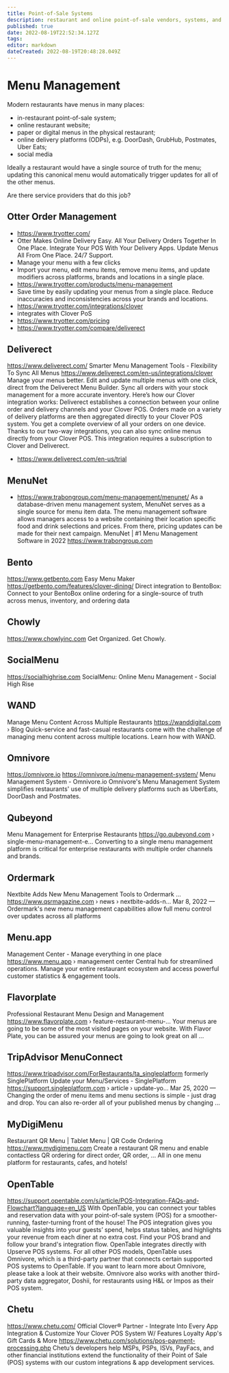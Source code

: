 ```yaml
---
title: Point-of-Sale Systems
description: restaurant and online point-of-sale vendors, systems, and integrations
published: true
date: 2022-08-19T22:52:34.127Z
tags: 
editor: markdown
dateCreated: 2022-08-19T20:48:28.049Z
---
```





# Menu Management
Modern restaurants have menus in many places: 
- in-restaurant point-of-sale system;
- online restaurant website;
- paper or digital menus in the physical restaurant;
- online delivery platforms (ODPs), e.g. DoorDash, GrubHub, Postmates, Uber Eats;
- social media

Ideally a restaurant would have a single source of truth for the menu; updating this canonical menu would automatically trigger updates for all of the other menus.

Are there service providers that do this job?

## Otter Order Management
- https://www.tryotter.com/
- Otter Makes Online Delivery Easy. All Your Delivery Orders Together In One Place. Integrate Your POS With Your Delivery Apps. Update Menus All From One Place. 24/7 Support.
- Manage your menu with a few clicks
- Import your menu, edit menu items, remove menu items,  and update modifiers across platforms, brands and locations in a single place.
- https://www.tryotter.com/products/menu-management
- Save time by easily updating your menus from a single place.  Reduce inaccuracies and inconsistencies across your brands and locations.
- https://www.tryotter.com/integrations/clover
- integrates with Clover PoS
- https://www.tryotter.com/pricing
- https://www.tryotter.com/compare/deliverect

## Deliverect
https://www.deliverect.com/
Smarter Menu Management Tools - Flexibility To Sync All Menus
https://www.deliverect.com/en-us/integrations/clover
Manage your menus better. Edit and update multiple menus with one click, direct from the Deliverect Menu Builder. Sync all orders with your stock management for a more accurate inventory.
Here’s how our Clover integration works:
Deliverect establishes a connection between your online order and delivery channels and your Clover POS. 
Orders made on a variety of delivery platforms are then aggregated directly to your Clover POS system.
You get a complete overview of all your orders on one device.
Thanks to our two-way integrations, you can also sync online menus directly from your Clover POS.
This integration requires a subscription to Clover and Deliverect.
- https://www.deliverect.com/en-us/trial


## MenuNet
- https://www.trabongroup.com/menu-management/menunet/
As a database-driven menu management system, MenuNet serves as a single source for menu item data. The menu management software allows managers access to a website containing their location specific food and drink selections and prices. From there, pricing updates can be made for their next campaign.
MenuNet | #1 Menu Management Software in 2022
https://www.trabongroup.com

## Bento
https://www.getbento.com
Easy Menu Maker
https://getbento.com/features/clover-dining/
Direct integration to BentoBox: Connect to your BentoBox online ordering for a single-source of truth across menus, inventory, and ordering data

## Chowly
https://www.chowlyinc.com
Get Organized. Get Chowly.

## SocialMenu
https://socialhighrise.com
SocialMenu: Online Menu Management - Social High Rise

## WAND
Manage Menu Content Across Multiple Restaurants
https://wanddigital.com › Blog
Quick-service and fast-casual restaurants come with the challenge of managing menu content across multiple locations. Learn how with WAND.

## Omnivore
https://omnivore.io
https://omnivore.io/menu-management-system/
Menu Management System - Omnivore.io
Omnivore's Menu Management System simplifies restaurants' use of multiple delivery platforms such as UberEats, DoorDash and Postmates.

## Qubeyond
Menu Management for Enterprise Restaurants
https://go.qubeyond.com › single-menu-management-e...
Converting to a single menu management platform is critical for enterprise restaurants with multiple order channels and brands.

## Ordermark
Nextbite Adds New Menu Management Tools to Ordermark ...
https://www.qsrmagazine.com › news › nextbite-adds-n...
Mar 8, 2022 — Ordermark's new menu management capabilities allow full menu control over updates across all platforms

## Menu.app
Management Center - Manage everything in one place
https://www.menu.app › management center
Central hub for streamlined operations. Manage your entire restaurant ecosystem and access powerful customer statistics & engagement tools.

## Flavorplate
Professional Restaurant Menu Design and Management
https://www.flavorplate.com › feature-restaurant-menu-...
Your menus are going to be some of the most visited pages on your website. With Flavor Plate, you can be assured your menus are going to look great on all ...

## TripAdvisor MenuConnect
https://www.tripadvisor.com/ForRestaurants/ta_singleplatform
formerly SinglePlatform
Update your Menu/Services - SinglePlatform
https://support.singleplatform.com › article › update-yo...
Mar 25, 2020 — Changing the order of menu items and menu sections is simple - just drag and drop. You can also re-order all of your published menus by changing ...

## MyDigiMenu
Restaurant QR Menu | Tablet Menu | QR Code Ordering
https://www.mydigimenu.com
Create a restaurant QR menu and enable contactless QR ordering for direct order, QR order, ... All in one menu platform for restaurants, cafes, and hotels!

## OpenTable

https://support.opentable.com/s/article/POS-Integration-FAQs-and-Flowchart?language=en_US
With OpenTable, you can connect your tables and reservation data with your point-of-sale system (POS) for a smoother-running, faster-turning front of the house! The POS integration gives you valuable insights into your guests’ spend, helps status tables, and highlights your revenue from each diner at no extra cost. 
Find your POS brand and follow your brand's integration flow.
OpenTable integrates directly with Upserve POS systems.
For all other POS models, OpenTable uses Omnivore, which is a third-party partner that connects certain supported POS systems to OpenTable. If you want to learn more about Omnivore, please take a look at their website. Omnivore also works with another third-party data aggregator, Doshii, for restaurants using H&L or Impos as their POS system.

## Chetu

https://www.chetu.com/
Official Clover® Partner - Integrate Into Every App
Integration & Customize Your Clover POS System W/ Features Loyalty App's Gift Cards & More
https://www.chetu.com/solutions/pos-payment-processing.php
Chetu’s developers help MSPs, PSPs, ISVs, PayFacs, and other financial institutions extend the functionality of their Point of Sale (POS) systems with our custom integrations & app development services.





